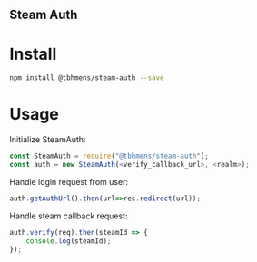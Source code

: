 Steam Auth
-------------

# Install
```sh
npm install @tbhmens/steam-auth --save
```
# Usage
Initialize SteamAuth:
```js
const SteamAuth = require("@tbhmens/steam-auth");
const auth = new SteamAuth(<verify_callback_url>, <realm>);
```
Handle login request from user: 
```js
auth.getAuthUrl().then(url=>res.redirect(url));
```
Handle steam callback request: 
```js
auth.verify(req).then(steamId => {
	console.log(steamId);
});
```


